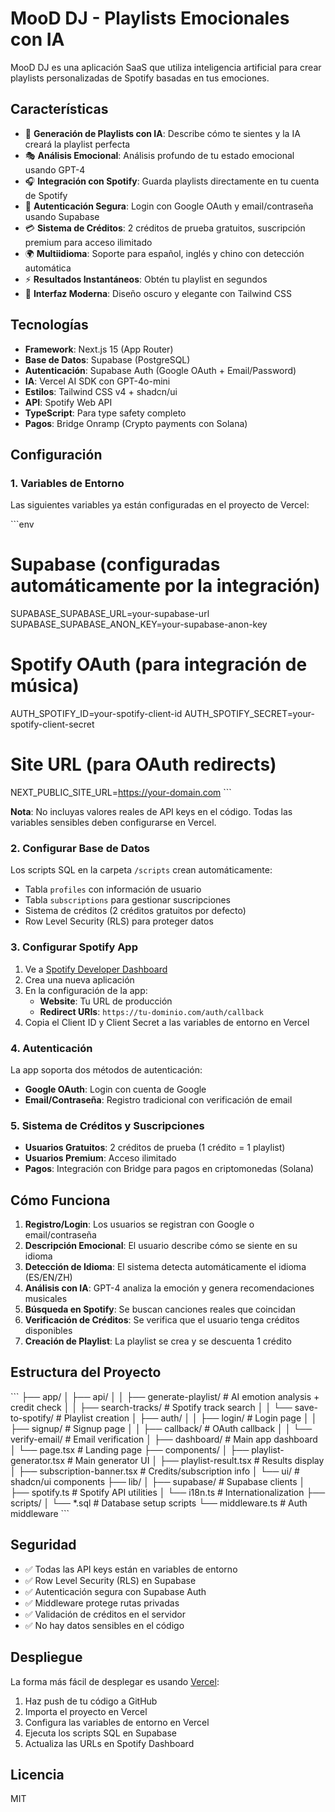 # MooD DJ - Playlists Emocionales con IA

MooD DJ es una aplicación SaaS que utiliza inteligencia artificial para crear playlists personalizadas de Spotify basadas en tus emociones.

## Características

- 🎵 **Generación de Playlists con IA**: Describe cómo te sientes y la IA creará la playlist perfecta
- 🎭 **Análisis Emocional**: Análisis profundo de tu estado emocional usando GPT-4
- 🎧 **Integración con Spotify**: Guarda playlists directamente en tu cuenta de Spotify
- 🔐 **Autenticación Segura**: Login con Google OAuth y email/contraseña usando Supabase
- 💳 **Sistema de Créditos**: 2 créditos de prueba gratuitos, suscripción premium para acceso ilimitado
- 🌍 **Multiidioma**: Soporte para español, inglés y chino con detección automática
- ⚡ **Resultados Instantáneos**: Obtén tu playlist en segundos
- 🎨 **Interfaz Moderna**: Diseño oscuro y elegante con Tailwind CSS

## Tecnologías

- **Framework**: Next.js 15 (App Router)
- **Base de Datos**: Supabase (PostgreSQL)
- **Autenticación**: Supabase Auth (Google OAuth + Email/Password)
- **IA**: Vercel AI SDK con GPT-4o-mini
- **Estilos**: Tailwind CSS v4 + shadcn/ui
- **API**: Spotify Web API
- **TypeScript**: Para type safety completo
- **Pagos**: Bridge Onramp (Crypto payments con Solana)

## Configuración

### 1. Variables de Entorno

Las siguientes variables ya están configuradas en el proyecto de Vercel:

\`\`\`env
# Supabase (configuradas automáticamente por la integración)
SUPABASE_SUPABASE_URL=your-supabase-url
SUPABASE_SUPABASE_ANON_KEY=your-supabase-anon-key

# Spotify OAuth (para integración de música)
AUTH_SPOTIFY_ID=your-spotify-client-id
AUTH_SPOTIFY_SECRET=your-spotify-client-secret

# Site URL (para OAuth redirects)
NEXT_PUBLIC_SITE_URL=https://your-domain.com
\`\`\`

**Nota**: No incluyas valores reales de API keys en el código. Todas las variables sensibles deben configurarse en Vercel.

### 2. Configurar Base de Datos

Los scripts SQL en la carpeta `/scripts` crean automáticamente:
- Tabla `profiles` con información de usuario
- Tabla `subscriptions` para gestionar suscripciones
- Sistema de créditos (2 créditos gratuitos por defecto)
- Row Level Security (RLS) para proteger datos

### 3. Configurar Spotify App

1. Ve a [Spotify Developer Dashboard](https://developer.spotify.com/dashboard)
2. Crea una nueva aplicación
3. En la configuración de la app:
   - **Website**: Tu URL de producción
   - **Redirect URIs**: `https://tu-dominio.com/auth/callback`
4. Copia el Client ID y Client Secret a las variables de entorno en Vercel

### 4. Autenticación

La app soporta dos métodos de autenticación:
- **Google OAuth**: Login con cuenta de Google
- **Email/Contraseña**: Registro tradicional con verificación de email

### 5. Sistema de Créditos y Suscripciones

- **Usuarios Gratuitos**: 2 créditos de prueba (1 crédito = 1 playlist)
- **Usuarios Premium**: Acceso ilimitado
- **Pagos**: Integración con Bridge para pagos en criptomonedas (Solana)

## Cómo Funciona

1. **Registro/Login**: Los usuarios se registran con Google o email/contraseña
2. **Descripción Emocional**: El usuario describe cómo se siente en su idioma
3. **Detección de Idioma**: El sistema detecta automáticamente el idioma (ES/EN/ZH)
4. **Análisis con IA**: GPT-4 analiza la emoción y genera recomendaciones musicales
5. **Búsqueda en Spotify**: Se buscan canciones reales que coincidan
6. **Verificación de Créditos**: Se verifica que el usuario tenga créditos disponibles
7. **Creación de Playlist**: La playlist se crea y se descuenta 1 crédito

## Estructura del Proyecto

\`\`\`
├── app/
│   ├── api/
│   │   ├── generate-playlist/      # AI emotion analysis + credit check
│   │   ├── search-tracks/          # Spotify track search
│   │   └── save-to-spotify/        # Playlist creation
│   ├── auth/
│   │   ├── login/                  # Login page
│   │   ├── signup/                 # Signup page
│   │   ├── callback/               # OAuth callback
│   │   └── verify-email/           # Email verification
│   ├── dashboard/                  # Main app dashboard
│   └── page.tsx                    # Landing page
├── components/
│   ├── playlist-generator.tsx      # Main generator UI
│   ├── playlist-result.tsx         # Results display
│   ├── subscription-banner.tsx     # Credits/subscription info
│   └── ui/                         # shadcn/ui components
├── lib/
│   ├── supabase/                   # Supabase clients
│   ├── spotify.ts                  # Spotify API utilities
│   └── i18n.ts                     # Internationalization
├── scripts/
│   └── *.sql                       # Database setup scripts
└── middleware.ts                   # Auth middleware
\`\`\`

## Seguridad

- ✅ Todas las API keys están en variables de entorno
- ✅ Row Level Security (RLS) en Supabase
- ✅ Autenticación segura con Supabase Auth
- ✅ Middleware protege rutas privadas
- ✅ Validación de créditos en el servidor
- ✅ No hay datos sensibles en el código

## Despliegue

La forma más fácil de desplegar es usando [Vercel](https://vercel.com):

1. Haz push de tu código a GitHub
2. Importa el proyecto en Vercel
3. Configura las variables de entorno en Vercel
4. Ejecuta los scripts SQL en Supabase
5. Actualiza las URLs en Spotify Dashboard

## Licencia

MIT
